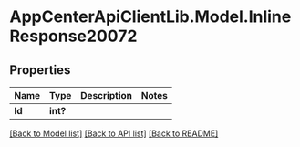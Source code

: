 # AppCenterApiClientLib.Model.InlineResponse20072
## Properties

Name | Type | Description | Notes
------------ | ------------- | ------------- | -------------
**Id** | **int?** |  | 

[[Back to Model list]](../README.md#documentation-for-models) [[Back to API list]](../README.md#documentation-for-api-endpoints) [[Back to README]](../README.md)

